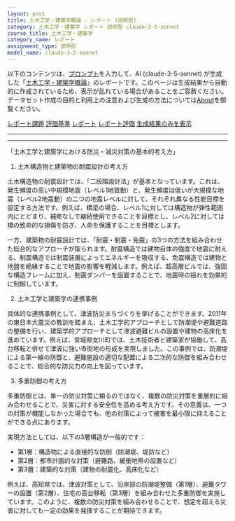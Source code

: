 ```yaml
---
layout: post
title: 土木工学・建築学概論 - レポート (説明型)
category: 土木工学・建築学 レポート 説明型 claude-3-5-sonnet
course_title: 土木工学・建築学
category_name: レポート
assignment_type: 説明型
model_name: claude-3-5-sonnet
---
```


以下のコンテンツは、[プロンプト](http://127.0.0.1:8000/generated/土木工学・建築学/claude-3-5-sonnet/prompt_レポート-説明型.md)を入力して、AI (claude-3-5-sonnet) が生成した「[土木工学・建築学概論](/contents/土木工学・建築学/)」のレポートです。このページは生成結果から自動的に作成されているため、表示が乱れている場合があることをご容赦ください。
データセット作成の目的と利用上の注意および生成の方法については[About](/About)を御覧ください。

[レポート課題](../レポート課題-説明型)
[評価基準](../評価基準-説明型)
[レポート](../レポート-説明型)
[レポート評価](../レポート評価-説明型)
[生成結果のみを表示](http://127.0.0.1:8000/generated/土木工学・建築学/claude-3-5-sonnet/レポート-説明型.md)
  

***
***
  
「土木工学と建築学における防災・減災対策の基本的考え方」

1. 土木構造物と建築物の耐震設計の考え方

土木構造物の耐震設計では、「二段階設計法」が基本となっています。これは、発生頻度の高い中規模地震（レベル1地震動）と、発生頻度は低いが大規模な地震（レベル2地震動）の二つの地震レベルに対して、それぞれ異なる性能目標を設定する方法です。例えば、橋梁の場合、レベル1に対しては構造物が弾性範囲内にとどまり、補修なしで継続使用できることを目標とし、レベル2に対しては橋の致命的な損傷を防ぎ、人命を保護することを目標とします。

一方、建築物の耐震設計では、「耐震・制震・免震」の3つの方法を組み合わせた総合的なアプローチが取られます。耐震構造では建物自体の強度で地震に耐える、制震構造では制震装置によってエネルギーを吸収する、免震構造では建物と地盤を絶縁することで地震の影響を軽減します。例えば、超高層ビルでは、強固な構造フレームに加え、制震ダンパーを設置することで、地震時の揺れを効果的に制御しています。

2. 土木工学と建築学の連携事例

具体的な連携事例として、津波防災まちづくりを挙げることができます。2011年の東日本大震災の教訓を踏まえ、土木工学的アプローチとして防潮堤や避難道路の整備を行い、建築学的アプローチとして津波避難ビルの設置や建物の高床化を進めています。例えば、宮城県女川町では、土木技術者と建築家が協働して、高台移転と併せて津波に強い市街地の形成を実現しました。この事例では、防潮堤による第一線の防御と、避難施設の適切な配置による二次的な防御を組み合わせることで、総合的な防災力の向上を図っています。

3. 多重防御の考え方

多重防御とは、単一の防災対策に頼るのではなく、複数の防災対策を重層的に組み合わせることで、災害に対する安全性を高める考え方です。その意義は、一つの対策が機能しなかった場合でも、他の対策によって被害を最小限に抑えることができる点にあります。

実現方法としては、以下の3層構造が一般的です：
- 第1層：構造物による直接的な防御（防潮堤、堤防など）
- 第2層：都市計画的な対策（避難路、緩衝地帯の設置など）
- 第3層：建築的な対策（建物の耐震化、高床化など）

例えば、高知県では、津波対策として、沿岸部の防潮堤整備（第1層）、避難タワーの設置（第2層）、住宅の高台移転（第3層）を組み合わせた多重防御を実施しています。このように、複数の防災対策を組み合わせることで、想定を超える災害に対しても一定の効果を発揮することが期待できます。

